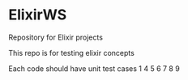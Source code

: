 # ElixirWS
Repository for Elixir projects

This repo is for testing elixir concepts

Each code should have unit test cases 1
4
5
6
7
8
9
